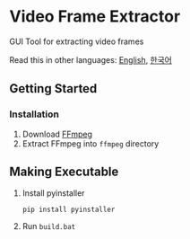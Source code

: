 # Video Frame Extractor

GUI Tool for extracting video frames

Read this in other languages: [English](README.md), [한국어](README.ko-KR.md)

## Getting Started

### Installation

1. Download [FFmpeg](https://ffmpeg.org/)
1. Extract FFmpeg into `ffmpeg` directory

## Making Executable

1. Install pyinstaller
    ```
    pip install pyinstaller
    ```
1. Run `build.bat`

